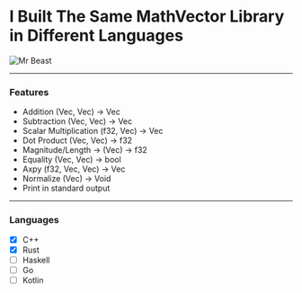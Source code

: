 # I Built The Same MathVector Library in Different Languages

![Mr Beast](https://i1.sndcdn.com/artworks-D8GvdBXEnU9yc13p-ZuCODw-t500x500.jpg)

---

### Features

- Addition (Vec, Vec) -> Vec 
- Subtraction (Vec, Vec) -> Vec
- Scalar Multiplication (f32, Vec) -> Vec
- Dot Product (Vec, Vec) -> f32
- Magnitude/Length -> (Vec) -> f32
- Equality (Vec, Vec) -> bool
- Axpy (f32, Vec, Vec) -> Vec
- Normalize (Vec) -> Void
- Print in standard output

---

### Languages
- [x] C++
- [x] Rust
- [ ] Haskell
- [ ] Go
- [ ] Kotlin